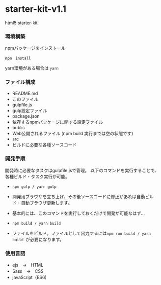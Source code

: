 # starter-kit-v1.1
html5 starter-kit

### 環境構築

npmパッケージをインストール
```
npm　install
```

yarn環境がある場合は
`yarn`

### ファイル構成

- README.md
 - このファイル
- gulpfile.js
 - gulp設定ファイル
- package.json
 - 依存するnpmパッケージに関する設定ファイル
- public
 - Web公開されるファイル (npm build 実行までは空の状態です)
- src
 - ビルドに必要な各種ソースコード

### 開発手順

 開発時に必要なタスクはgulpfile.jsで管理。
 以下のコマンドを実行することで、各種ビルド・タスク実行が可能。

- `npm gulp / yarn gulp`
 - 開発用ブラウザを立ち上げ、その後ソースコードに修正があれば自動ビルド・自動ブラウザ更新します。
 - 基本的には、このコマンドを実行しておくだけで開発が可能なはず...

- `npm build / yarn build `
 -  ファイルをビルド。ファイルとして出力するには`npm run build / yarn build `が必要になります。

### 使用言語
 - ejs　→　HTML
 - Sass　→　CSS
 - javaScript（ES6)
